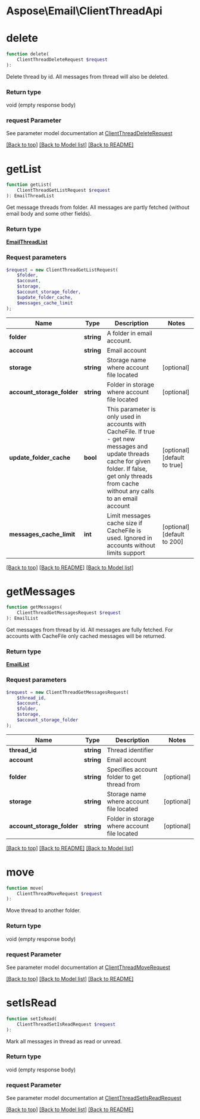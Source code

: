 # Aspose\Email\ClientThreadApi

            
# delete

```php
function delete(
    ClientThreadDeleteRequest $request
): 
```

Delete thread by id. All messages from thread will also be deleted.

### Return type

void (empty response body)

### request Parameter

See parameter model documentation at [ClientThreadDeleteRequest](ClientThreadDeleteRequest.md)

[[Back to top]](#) [[Back to Model list]](Models.md) [[Back to README]](README.md)
            
# **getList**
```php
function getList(
    ClientThreadGetListRequest $request
): EmailThreadList 
```
Get message threads from folder. All messages are partly fetched (without email body and some other fields).

### Return type

[**EmailThreadList**](EmailThreadList.md)

### Request parameters
```php
$request = new ClientThreadGetListRequest(
    $folder,
    $account,
    $storage,
    $account_storage_folder,
    $update_folder_cache,
    $messages_cache_limit
);
```


Name | Type | Description  | Notes
------------- | ------------- | ------------- | -------------
 **folder** | **string**| A folder in email account. |
 **account** | **string**| Email account |
 **storage** | **string**| Storage name where account file located | [optional]
 **account_storage_folder** | **string**| Folder in storage where account file located | [optional]
 **update_folder_cache** | **bool**| This parameter is only used in accounts with CacheFile. If true - get new messages and update threads cache for given folder. If false, get only threads from cache without any calls to an email account | [optional] [default to true]
 **messages_cache_limit** | **int**| Limit messages cache size if CacheFile is used. Ignored in accounts without limits support | [optional] [default to 200]

[[Back to top]](#)  [[Back to README]](README.md) [[Back to Model list]](Models.md)

            
# **getMessages**
```php
function getMessages(
    ClientThreadGetMessagesRequest $request
): EmailList 
```
Get messages from thread by id. All messages are fully fetched. For accounts with CacheFile only cached messages will be returned.

### Return type

[**EmailList**](EmailList.md)

### Request parameters
```php
$request = new ClientThreadGetMessagesRequest(
    $thread_id,
    $account,
    $folder,
    $storage,
    $account_storage_folder
);
```


Name | Type | Description  | Notes
------------- | ------------- | ------------- | -------------
 **thread_id** | **string**| Thread identifier |
 **account** | **string**| Email account |
 **folder** | **string**| Specifies account folder to get thread from | [optional]
 **storage** | **string**| Storage name where account file located | [optional]
 **account_storage_folder** | **string**| Folder in storage where account file located | [optional]

[[Back to top]](#)  [[Back to README]](README.md) [[Back to Model list]](Models.md)

            
# move

```php
function move(
    ClientThreadMoveRequest $request
): 
```

Move thread to another folder.

### Return type

void (empty response body)

### request Parameter

See parameter model documentation at [ClientThreadMoveRequest](ClientThreadMoveRequest.md)

[[Back to top]](#) [[Back to Model list]](Models.md) [[Back to README]](README.md)
            
# setIsRead

```php
function setIsRead(
    ClientThreadSetIsReadRequest $request
): 
```

Mark all messages in thread as read or unread.

### Return type

void (empty response body)

### request Parameter

See parameter model documentation at [ClientThreadSetIsReadRequest](ClientThreadSetIsReadRequest.md)

[[Back to top]](#) [[Back to Model list]](Models.md) [[Back to README]](README.md)
